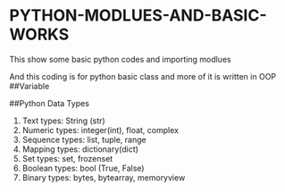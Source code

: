 # PYTHON-MODLUES-AND-BASIC-WORKS
This show some basic python codes and importing modlues 

And this coding is for python basic class and more of it is written in OOP
##Variable 

##Python Data Types
1. Text types: String (str)
2. Numeric types: integer(int), float, complex
3. Sequence types: list, tuple, range
4. Mapping types: dictionary(dict)
5. Set types: set, frozenset
6. Boolean types: bool (True, False)
7. Binary types: bytes, bytearray, memoryview






